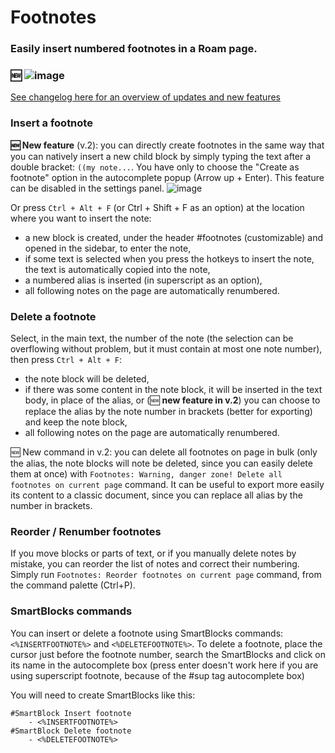 # Footnotes

### Easily insert numbered footnotes in a Roam page.

### 🆕 ![image](https://user-images.githubusercontent.com/74436347/189387081-fbb7ef64-5fde-441b-97c4-0bc7bae3e520.png)

[See changelog here for an overview of updates and new features](https://github.com/fbgallet/roam-extension-footnotes/blob/main/CHANGELOG.md)

### Insert a footnote
**🆕 New feature** (v.2): you can directly create footnotes in the same way that you can natively insert a new child block by simply typing the text after a double bracket: `((my note...`. You have only to choose the "Create as footnote" option in the autocomplete popup (Arrow up + Enter). This feature can be disabled in the settings panel.
![image](https://user-images.githubusercontent.com/74436347/197252568-2788c73e-7ae1-48ca-8aa0-afe06750fe68.png)

Or press `Ctrl + Alt + F` (or Ctrl + Shift + F as an option) at the location where you want to insert the note: 
  - a new block is created, under the header #footnotes (customizable) and opened in the sidebar, to enter the note,
  - if some text is selected when you press the hotkeys to insert the note, the text is automatically copied into the note,
  - a numbered alias is inserted (in superscript as an option),
  - all following notes on the page are automatically renumbered.

### Delete a footnote
Select, in the main text, the number of the note (the selection can be overflowing without problem, but it must contain at most one note number), then press `Ctrl + Alt + F`:
  - the note block will be deleted,
  - if there was some content in the note block, it will be inserted in the text body, in place of the alias,
    or (🆕 **new feature in v.2**) you can choose to replace the alias by the note number in brackets (better for exporting) and keep the note block,
  - all following notes on the page are automatically renumbered.
  
🆕 New command in v.2: you can delete all footnotes on page in bulk (only the alias, the note blocks will note be deleted, since you can easily delete them at once) with `Footnotes: Warning, danger zone! Delete all footnotes on current page` command. It can be useful to export more easily its content to a classic document, since you can replace all alias by the number in brackets.

### Reorder / Renumber footnotes
If you move blocks or parts of text, or if you manually delete notes by mistake, you can reorder the list of notes and correct their numbering.
Simply run `Footnotes: Reorder footnotes on current page` command, from the command palette (Ctrl+P).

### SmartBlocks commands
You can insert or delete a footnote using SmartBlocks commands: `<%INSERTFOOTNOTE%>` and `<%DELETEFOOTNOTE%>`.
To delete a footnote, place the cursor just before the footnote number, search the SmartBlocks and click on its name in the autocomplete box (press enter doesn't work here if you are using superscript footnote, because of the #sup tag autocomplete box)

You will need to create SmartBlocks like this:
```
#SmartBlock Insert footnote
    - <%INSERTFOOTNOTE%>
#SmartBlock Delete footnote
    - <%DELETEFOOTNOTE%>

```
